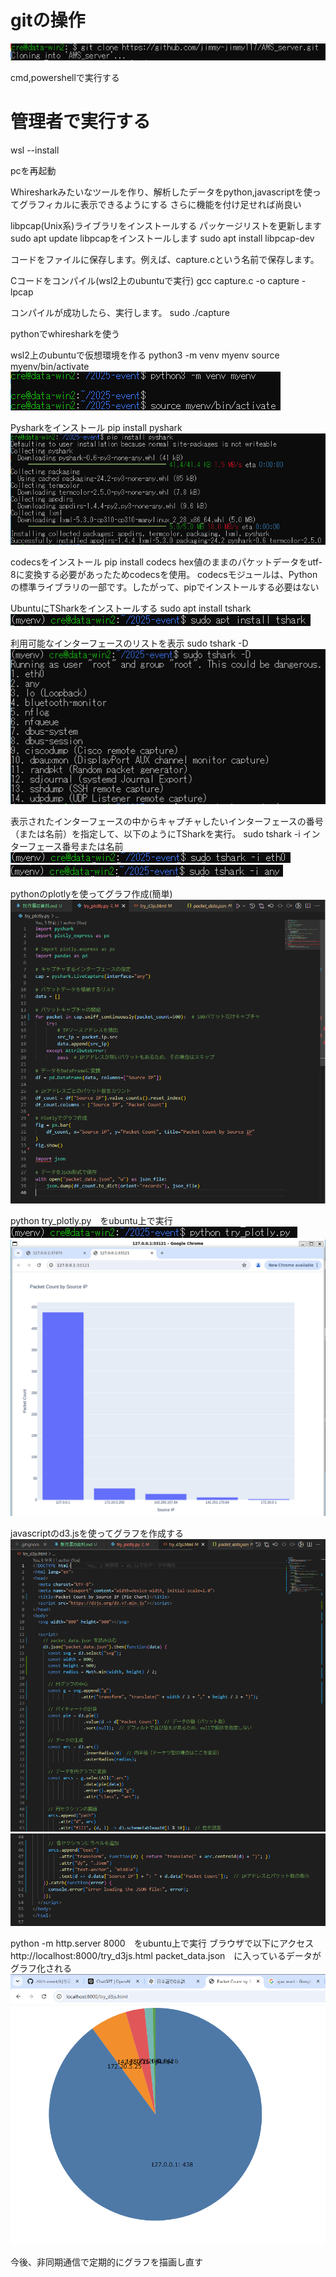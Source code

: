 # gitの操作
![git cloneの画像](キャプチャ1.PNG "git cloneの画像")

cmd,powershellで実行する
# 管理者で実行する
wsl --install

pcを再起動

Whiresharkみたいなツールを作り、解析したデータをpython,javascriptを使ってグラフィカルに表示できるようにする
さらに機能を付け足せれば尚良い

libpcap(Unix系)ライブラリをインストールする
パッケージリストを更新します
sudo apt update
libpcapをインストールします
sudo apt install libpcap-dev

コードをファイルに保存します。例えば、capture.cという名前で保存します。

Cコードをコンパイル(wsl2上のubuntuで実行)
gcc capture.c -o capture -lpcap

コンパイルが成功したら、実行します。
sudo ./capture


pythonでwhiresharkを使う

wsl2上のubuntuで仮想環境を作る
python3 -m venv myenv
source myenv/bin/activate
![仮想環境立ち上げ](キャプチャ3.PNG)

Pysharkをインストール
pip install pyshark
![Pysharkのインストール](キャプチャ2.PNG "Pysharkのインストール")

codecsをインストール
pip install codecs
hex値のままのパケットデータをutf-8に変換する必要があったためcodecsを使用。
codecsモジュールは、Pythonの標準ライブラリの一部です。したがって、pipでインストールする必要はない

UbuntuにTSharkをインストールする
sudo apt install tshark
![TSharkをインストール](キャプチャ4.PNG)

利用可能なインターフェースのリストを表示
sudo tshark -D
![利用可能リストの表示](キャプチャ5.PNG)

表示されたインターフェースの中からキャプチャしたいインターフェースの番号（または名前）を指定して、以下のようにTSharkを実行。
sudo tshark -i インターフェース番号または名前
![キャプチャ実行](キャプチャ6.PNG)
![キャプチャ実行](キャプチャ7.PNG)


pythonのplotlyを使ってグラフ作成(簡単)
![plotlyを用いたデータ化のコード](キャプチャ8.PNG)

python try_plotly.py　をubuntu上で実行
![python try_plotly.py　の実行](キャプチャ11.PNG)
![実行結果のグラフ図(plotly)](キャプチャ_plotly.PNG)

javascriptのd3.jsを使ってグラフを作成する
![d3.jsを用いたデータ化のコード](キャプチャ9.PNG)
![d3.jsを用いたデータ化のコード](キャプチャ10.PNG)

python -m http.server 8000　をubuntu上で実行
ブラウザで以下にアクセス　http://localhost:8000/try_d3js.html
packet_data.json　に入っているデータがグラフ化される
![実行結果のグラフ図(d3.js)](キャプチャ_d3js.PNG)


今後、非同期通信で定期的にグラフを描画し直す



